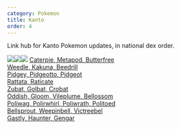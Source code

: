 ```yaml
---
category: Pokemon
title: Kanto
order: 4
---
```

Link hub for Kanto Pokemon updates, in national dex order.

![](https://serebii.net/pokedex-dp/icon/010.gif)![](https://serebii.net/pokedex-dp/icon/011.gif)![](https://serebii.net/pokedex-dp/icon/012.gif) [Caterpie, Metapod, Butterfree](/joyfuljohto/pokemon/caterpie)  
[Weedle, Kakuna, Beedrill](/joyfuljohto/pokemon/weedle)  
[Pidgey, Pidgeotto, Pidgeot](/joyfuljohto/pokemon/pidgey)  
[Rattata, Raticate](/joyfuljohto/pokemon/rattata)  
[Zubat, Golbat, Crobat](/joyfuljohto/pokemon/zubat)  
[Oddish, Gloom, Vileplume, Bellossom](/joyfuljohto/pokemon/oddish)  
[Poliwag, Polirwhirl, Poliwrath, Politoed](/joyfuljohto/pokemon/poliwag)  
[Bellsprout, Weepinbell, Victreebel](/joyfuljohto/pokemon/bellsprout)  
[Gastly, Haunter, Gengar](/joyfuljohto/pokemon/gastly)  